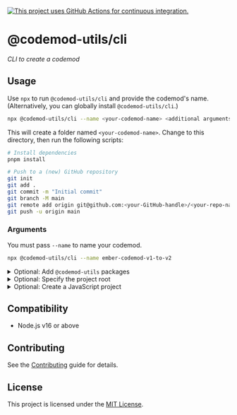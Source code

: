 [![This project uses GitHub Actions for continuous integration.](https://github.com/ijlee2/codemod-utils/actions/workflows/ci.yml/badge.svg)](https://github.com/ijlee2/codemod-utils/actions/workflows/ci.yml)

# @codemod-utils/cli

_CLI to create a codemod_


## Usage

Use `npx` to run `@codemod-utils/cli` and provide the codemod's name. (Alternatively, you can globally install `@codemod-utils/cli`.)

```sh
npx @codemod-utils/cli --name <your-codemod-name> <additional arguments>
```

This will create a folder named `<your-codemod-name>`. Change to this directory, then run the following scripts:

```sh
# Install dependencies
pnpm install

# Push to a (new) GitHub repository
git init
git add .
git commit -m "Initial commit"
git branch -M main
git remote add origin git@github.com:<your-GitHub-handle>/<your-repo-name>.git
git push -u origin main
```


### Arguments

You must pass `--name` to name your codemod.

```sh
npx @codemod-utils/cli --name ember-codemod-v1-to-v2
```


<details>
<summary>Optional: Add <code>@codemod-utils</code> packages</summary>

By default, `@codemod-utils/cli` only installs [`@codemod-utils/files`](../files/README.md) and [`@codemod-utils/tests`](../tests/README.md). To add more utilities, pass `--addon` and the list of package names.

```sh
npx @codemod-utils/cli --addon blueprints json
```

The available package names are:

- [`ast-javascript`](../ast/javascript/README.md)
- [`ast-template`](../ast/template/README.md)
- [`blueprints`](../blueprints/README.md)
- [`ember-cli-string`](../ember-cli-string/README.md)
- [`json`](../json/README.md)

</details>


<details>
<summary>Optional: Specify the project root</summary>

Pass `--root` to run the codemod somewhere else (i.e. not in the current directory).

```sh
npx @codemod-utils/cli --root=<path/to/your/project>
```

</details>


<details>
<summary>Optional: Create a JavaScript project</summary>

By default, `@codemod-utils/cli` creates a TypeScript project to help you maintain and extend the codemod. To create a JavaScript project, set `--typescript` to `false`.

```sh
npx @codemod-utils/cli --typescript false
```

</details>


## Compatibility

- Node.js v16 or above


## Contributing

See the [Contributing](../../CONTRIBUTING.md) guide for details.


## License

This project is licensed under the [MIT License](LICENSE.md).

